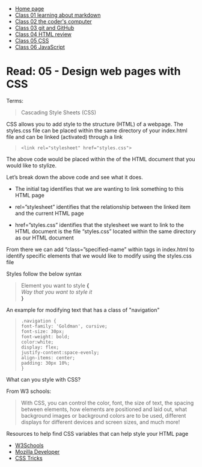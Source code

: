 * [Home page](https://rdball.github.io/reading-notes/)
* [Class 01 learning about markdown](read01)
* [Class 02 the coder's computer](read02)
* [Class 03 git and GitHub](read03)
* [Class 04 HTML review](read04)
* [Class 05 CSS](read05)
* [Class 06 JavaScript](read06)

# Read: 05 - Design web pages with CSS

Terms:
> Cascading Style Sheets (CSS)

CSS allows you to add style to the structure (HTML) of a webpage. The styles.css file can be placed within the same directory of your index.html file and can be linked (activated) through a link 


> `<link rel="stylesheet" href="styles.css">`



The above code would be placed within the <head> of the HTML document that you would like to stylize. 

Let’s break down the above code and see what it does.

- The initial <link> tag identifies that we are wanting to link something to this HTML page

- rel=”stylesheet” identifies that the relationship between the linked item and the current HTML page

- href=”styles.css” identifies that the stylesheet we want to link to the HTML document is the file “styles.css” located within the same directory as our HTML document

From there we can add “class=”specified-name” within tags in index.html to identify specific elements that we would like to modify using the styles.css file

Styles follow the below syntax

> Element you want to style **{**    
	*Way that you want to style it*   
**}** 

An example for modifying text that has a class of "navigation"

> `.navigation {`  
          `font-family: 'Goldman', cursive;`  
        `font-size: 30px;`  
        `font-weight: bold;`  
        `color:white;`  
        `display: flex;`  
        `justify-content:space-evenly;`  
        `align-items: center;`  
        `padding: 30px 10%;`  
`}`

What can you style with CSS?

From W3 schools:
> With CSS, you can control the color, font, the size of text, the spacing between elements, how elements are positioned and laid out, what background images or background colors are to be used, different displays for different devices and screen sizes, and much more!

Resources to help find CSS variables that can help style your HTML page  
- [W3Schools](https://www.w3schools.com/html/html_css.asp)  
- [Mozilla Developer](https://developer.mozilla.org/en-US/docs/Web/CSS)  
- [CSS Tricks](https://css-tricks.com/guides/)